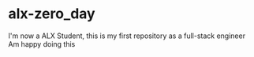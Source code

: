 # alx-zero_day
I'm now a ALX Student, this is my first repository as a full-stack engineer
Am happy doing this 
